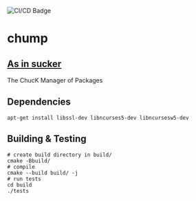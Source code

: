 ![CI/CD Badge](https://github.com/ccrma/chump/actions/workflows/build-unit-tests.yml/badge.svg)

# chump
## [As in sucker](https://www.merriam-webster.com/thesaurus/chump)

The ChucK Manager of Packages

## Dependencies
`apt-get install libssl-dev libncurses5-dev libncursesw5-dev`

## Building & Testing


```
# create build directory in build/
cmake -Bbuild/
# compile
cmake --build build/ -j
# run tests
cd build
./tests
```
